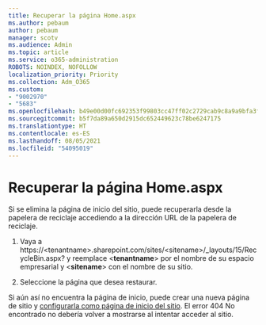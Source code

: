 ```yaml
---
title: Recuperar la página Home.aspx
ms.author: pebaum
author: pebaum
manager: scotv
ms.audience: Admin
ms.topic: article
ms.service: o365-administration
ROBOTS: NOINDEX, NOFOLLOW
localization_priority: Priority
ms.collection: Adm_O365
ms.custom:
- "9002970"
- "5683"
ms.openlocfilehash: b49e00d00fc692353f99803cc47ff02c2729cab9c8a9a9bfa3ff4674d785bda5
ms.sourcegitcommit: b5f7da89a650d2915dc652449623c78be6247175
ms.translationtype: HT
ms.contentlocale: es-ES
ms.lasthandoff: 08/05/2021
ms.locfileid: "54095019"
---
```

# <a name="recover-the-homeaspx-page"></a>Recuperar la página Home.aspx

Si se elimina la página de inicio del sitio, puede recuperarla desde la papelera de reciclaje accediendo a la dirección URL de la papelera de reciclaje.

1. Vaya a https://\<tenantname>.sharepoint.com/sites/\<sitename>/_layouts/15/RecycleBin.aspx? y reemplace <**tenantname**> por el nombre de su espacio empresarial y <**sitename**> con el nombre de su sitio.

2. Seleccione la página que desea restaurar.

Si aún así no encuentra la página de inicio, puede crear una nueva página de sitio y [configurarla como página de inicio del sitio](https://support.microsoft.com/en-gb/office/use-a-different-page-for-your-sharepoint-site-home-page-35a5022c-f84a-455d-985e-c691ab5dfa17?ui=en-us&rs=en-gb&ad=gb). El error 404 No encontrado no debería volver a mostrarse al intentar acceder al sitio.
